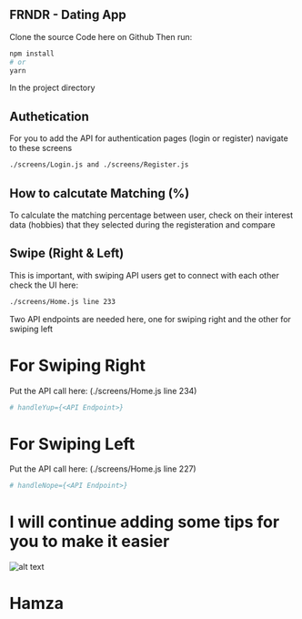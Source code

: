 ## FRNDR - Dating App

Clone the source Code here on Github
Then run:

```bash
npm install
# or
yarn 
```
In the project directory


## Authetication
For you to add the API for authentication pages (login or register) navigate to these screens
```bash
./screens/Login.js and ./screens/Register.js
```

## How to calcutate Matching (%)
To calculate the matching percentage between user, check on their interest data (hobbies) that they selected during the registeration and compare


## Swipe (Right & Left)
This is important, with swiping API users get to connect with each other
check the UI here:
```bash
./screens/Home.js line 233
```

Two API endpoints are needed here, one for swiping right and the other for swiping left


# For Swiping Right
Put the API call here: (./screens/Home.js line 234)
```bash
# handleYup={<API Endpoint>}
```


# For Swiping Left
Put the API call here: (./screens/Home.js line 227)
```bash
# handleNope={<API Endpoint>}
```

# I will continue adding some tips for you to make it easier


![alt text](https://github.com/hamzashadeez.png)
# Hamza
